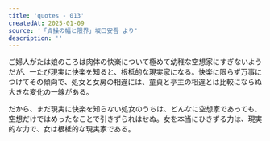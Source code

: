 ```yaml
---
title: 'quotes - 013'
createdAt: 2025-01-09
source: '「貞操の幅と限界」坂口安吾 より'
description: ''
---
```

ご婦人がたは娘のころは肉体の快楽について極めて幼稚な空想家にすぎないようだが、一たび現実に快楽を知ると、根柢的な現実家になる。快楽に限らず万事につけてその傾向で、処女と女房の相違には、童貞と亭主の相違とは比較にならぬ大きな変化の一線がある。

だから、まだ現実に快楽を知らない処女のうちは、どんなに空想家であっても、空想だけではめったなことで引きずられはせぬ。女を本当にひきずる力は、現実的な力で、女は根柢的な現実家である。